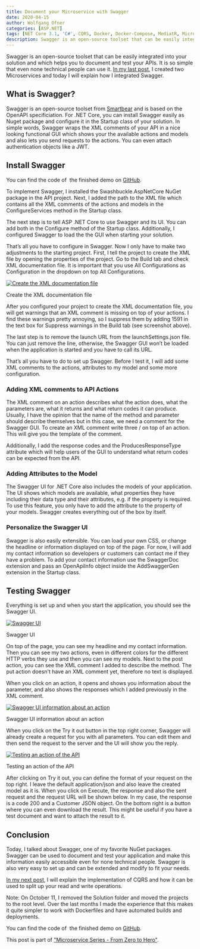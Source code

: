 ```yaml
---
title: Document your Microservice with Swagger
date: 2020-04-15
author: Wolfgang Ofner
categories: [ASP.NET]
tags: [NET Core 3.1, 'C#', CQRS, Docker, Docker-Compose, MediatR, Microservice, RabbitMQ, Swagger]
description: Swagger is an open-source toolset that can be easily integrated into your solution and which helps you to document and test your APIs.
---
```

Swagger is an open-source toolset that can be easily integrated into your solution and which helps you to document and test your APIs. It is so simple that even none technical people can use it. <a href="/programming-microservices-net-core-3-1/" target="_blank" rel="noopener noreferrer">In my last post</a>, I created two Microservices and today I will explain how I integrated Swagger.

## What is Swagger?

Swagger is an open-source toolset from <a href="https://swagger.io/" target="_blank" rel="noopener noreferrer">Smartbear</a> and is based on the OpenAPI specificiation. For .NET Core, you can install Swagger easily as Nuget package and configure it in the Startup class of your solution. In simple words, Swagger wraps the XML comments of your API in a nice looking functional GUI which shows your the available actions and models and also lets you send requests to the actions. You can even attach authentication objects like a JWT.

## Install Swagger

You can find the code of  the finished demo on <a href="https://github.com/WolfgangOfner/MicroserviceDemo" target="_blank" rel="noopener noreferrer">GitHub</a>.

To implement Swagger, I installed the Swashbuckle.AspNetCore NuGet package in the API project. Next, I added the path to the XML file which contains all the XML comments of the actions and models in the ConfigureServices method in the Startup class.

<script src="https://gist.github.com/WolfgangOfner/a8eba3654b90aeb03b72b330ea38bcad.js"></script>

The next step is to tell ASP .NET Core to use Swagger and its UI. You can add both in the Configure method of the Startup class. Additionally, I configured Swagger to load the the GUI when starting your solution.

<script src="https://gist.github.com/WolfgangOfner/ea0618793b946713fc32f6b7c7512c81.js"></script>

That&#8217;s all you have to configure in Swagger. Now I only have to make two adjustments to the starting project. First, I tell the project to create the XML file by opening the properties of the project. Go to the Build tab and check XML documentation file. It is important that you use All Configurations as Configuration in the dropdown on top All Configurations.

<div class="col-12 col-sm-10 aligncenter">
  <a href="/assets/img/posts/2020/04/Create-the-XML-documentation-file.jpg"><img loading="lazy" src="/assets/img/posts/2020/04/Create-the-XML-documentation-file.jpg" alt="Create the XML documentation file" /></a>
  
  <p>
    Create the XML documentation file
  </p>
</div>

After you configured your project to create the XML documentation file, you will get warnings that an XML comment is missing on top of your actions. I find these warnings pretty annoying, so I suppress them by adding 1591 in the text box for Suppress warnings in the Build tab (see screenshot above).

The last step is to remove the launch URL from the launchSettings.json file. You can just remove the line, otherwise, the Swagger GUI won&#8217;t be loaded when the application is started and you have to call its URL.

That&#8217;s all you have to do to set up Swagger. Before I test it, I will add some XML comments to the actions, attributes to my model and some more configuration.

### Adding XML comments to API Actions

The XML comment on an action describes what the action does, what the parameters are, what it returns and what return codes it can produce. Usually, I have the opinion that the name of the method and parameter should describe themselves but in this case, we need a comment for the Swagger GUI. To create an XML comment write three / on top of an action. This will give you the template of the comment.

Additionally, I add the response codes and the ProducesResponseType attribute which will help users of the GUI to understand what return codes can be expected from the API.

<script src="https://gist.github.com/WolfgangOfner/186047efc7ef2252db9e3db6fd0590d9.js"></script> 


### Adding Attributes to the Model

The Swagger UI for .NET Core also includes the models of your application. The UI shows which models are available, what properties they have including their data type and their attributes, e.g. if the property is required. To use this feature, you only have to add the attribute to the property of your models. Swagger creates everything out of the box by itself.

<script src="https://gist.github.com/WolfgangOfner/e206ac8f6fe59e44aa3b13ee9a40a8bf.js"></script>

### Personalize the Swagger UI

Swagger is also easily extensible. You can load your own CSS, or change the headline or information displayed on top of the page. For now, I will add my contact information so developers or customers can contact me if they have a problem. To add your contact information use the SwaggerDoc extension and pass an OpenApiInfo object inside the AddSwaggerGen extension in the Startup class.

<script src="https://gist.github.com/WolfgangOfner/36353c2ddaac3773ba005b7f7d42b033.js"></script>

## Testing Swagger

Everything is set up and when you start the application, you should see the Swagger UI.

<div class="col-12 col-sm-10 aligncenter">
  <a href="/assets/img/posts/2020/04/Swagger-UI.jpg"><img loading="lazy" src="/assets/img/posts/2020/04/Swagger-UI.jpg" alt="Swagger UI" /></a>
  
  <p>
    Swagger UI
  </p>
</div>

On top of the page, you can see my headline and my contact information. Then you can see my two actions, even in different colors for the different HTTP verbs they use and then you can see my models. Next to the post action, you can see the XML comment I added to describe the method. The put action doesn&#8217;t have an XML comment yet, therefore no text is displayed.

When you click on an action, it opens and shows you information about the parameter, and also shows the responses which I added previously in the XML comment.

<div class="col-12 col-sm-10 aligncenter">
  <a href="/assets/img/posts/2020/04/Swagger-UI-information-about-an-action.jpg"><img loading="lazy" src="/assets/img/posts/2020/04/Swagger-UI-information-about-an-action.jpg" alt="Swagger UI information about an action" /></a>
  
  <p>
    Swagger UI information about an action
  </p>
</div>

When you click on the Try it out button in the top right corner, Swagger will already create a request for you with all parameters. You can edit them and then send the request to the server and the UI will show you the reply.

<div class="col-12 col-sm-10 aligncenter">
  <a href="/assets/img/posts/2020/04/Testing-an-aciton-of-the-API.jpg"><img loading="lazy" src="/assets/img/posts/2020/04/Testing-an-aciton-of-the-API.jpg" alt="Testing an action of the API" /></a>
  
  <p>
    Testing an action of the API
  </p>
</div>

After clicking on Try it out, you can define the format of your request on the top right. I leave the default application/json and also leave the created model as it is. When you click on Execute, the response and also the sent request and the request URL will be shown below. In my case, the response is a code 200 and a Customer JSON object. On the bottom right is a button where you can even download the result. This might be useful if you have a test document and want to attach the result to it.

## Conclusion

Today, I talked about Swagger, one of my favorite NuGet packages. Swagger can be used to document and test your application and make this information easily accessible even for none technical people. Swagger is also very easy to set up and can be extended and modify to fit your needs.

<a href="/cqrs-in-asp-net-core-3-1" target="_blank" rel="noopener noreferrer">In my next post</a>, I will explain the implementation of CQRS and how it can be used to split up your read and write operations.

Note: On October 11, I removed the Solution folder and moved the projects to the root level. Over the last months I made the experience that this makes it quite simpler to work with Dockerfiles and have automated builds and deployments.

You can find the code of  the finished demo on <a href="https://github.com/WolfgangOfner/MicroserviceDemo" target="_blank" rel="noopener noreferrer">GitHub</a>.

This post is part of ["Microservice Series - From Zero to Hero"](/microservice-series-from-zero-to-hero).